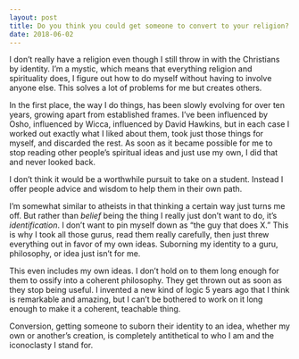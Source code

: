 ```yaml
---
layout: post
title: Do you think you could get someone to convert to your religion? If so, how?
date: 2018-06-02
---
```


<p>I don’t really have a religion even though I still throw in with the Christians by identity. I’m a mystic, which means that everything religion and spirituality does, I figure out how to do myself without having to involve anyone else. This solves a lot of problems for me but creates others.</p><p>In the first place, the way I do things, has been slowly evolving for over ten years, growing apart from established frames. I’ve been influenced by Osho, influenced by Wicca, influenced by David Hawkins, but in each case I worked out exactly what I liked about them, took just those things for myself, and discarded the rest. As soon as it became possible for me to stop reading other people’s spiritual ideas and just use my own, I did that and never looked back.</p><p>I don’t think it would be a worthwhile pursuit to take on a student. Instead I offer people advice and wisdom to help them in their own path.</p><p>I’m somewhat similar to atheists in that thinking a certain way just turns me off. But rather than <i>belief</i> being the thing I really just don’t want to do, it’s <i>identification</i>. I don’t want to pin myself down as “the guy that does X.” This is why I took all those gurus, read them really carefully, then just threw everything out in favor of my own ideas. Suborning my identity to a guru, philosophy, or idea just isn’t for me.</p><p>This even includes my own ideas. I don’t hold on to them long enough for them to ossify into a coherent philosophy. They get thrown out as soon as they stop being useful. I invented a new kind of logic 5 years ago that I think is remarkable and amazing, but I can’t be bothered to work on it long enough to make it a coherent, teachable thing.</p><p>Conversion, getting someone to suborn their identity to an idea, whether my own or another’s creation, is completely antithetical to who I am and the iconoclasty I stand for.</p>
